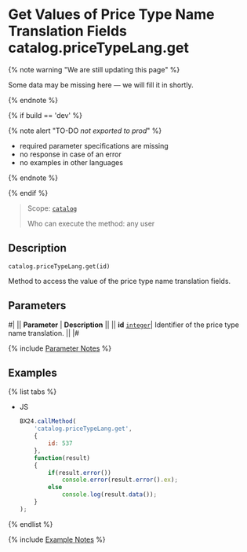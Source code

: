 # Get Values of Price Type Name Translation Fields catalog.priceTypeLang.get

{% note warning "We are still updating this page" %}

Some data may be missing here — we will fill it in shortly.

{% endnote %}

{% if build == 'dev' %}

{% note alert "TO-DO _not exported to prod_" %}

- required parameter specifications are missing
- no response in case of an error
- no examples in other languages
  
{% endnote %}

{% endif %}

> Scope: [`catalog`](../../../scopes/permissions.md)
>
> Who can execute the method: any user

## Description

```http
catalog.priceTypeLang.get(id)
```

Method to access the value of the price type name translation fields.

## Parameters

#|
|| **Parameter** | **Description** ||
|| **id** 
[`integer`](../../data-types.md)| Identifier of the price type name translation. ||
|#

{% include [Parameter Notes](../../../../_includes/required.md) %}

## Examples

{% list tabs %}

- JS

    ```js
    BX24.callMethod(
        'catalog.priceTypeLang.get',
        {
            id: 537
        },
        function(result)
        {
            if(result.error())
                console.error(result.error().ex);
            else
                console.log(result.data());
        }
    );
    ```

{% endlist %}


{% include [Example Notes](../../../../_includes/examples.md) %}
